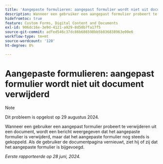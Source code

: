 ```yaml
---
title: 'Aangepaste formulieren: aangepast formulier wordt niet uit document verwijderd'
description: Wanneer een gebruiker een aangepast formulier probeert te verwijderen uit een document, wordt een bericht weergegeven dat het aangepaste formulier is verwijderd, maar dat het aangepaste formulier nog steeds is gekoppeld.  Als de gebruiker de documentpagina vernieuwt, ziet hij of zij dat het aangepaste formulier is bijgevoegd.
hidefromtoc: true
feature: Custom Forms, Digital Content and Documents
exl-id: 906dc16e-3e9d-4121-a929-8d50b7fa17f5
source-git-commit: adfed546c37dc86b686598bb5b836838963e00e6
workflow-type: tm+mt
source-wordcount: '120'
ht-degree: 0%

---
```


# Aangepaste formulieren: aangepast formulier wordt niet uit document verwijderd

>[!NOTE]
>
>Dit probleem is opgelost op 29 augustus 2024.

Wanneer een gebruiker een aangepast formulier probeert te verwijderen uit een document, wordt een bericht weergegeven dat het aangepaste formulier is verwijderd, maar dat het aangepaste formulier nog steeds is gekoppeld.  Als de gebruiker de documentpagina vernieuwt, ziet hij of zij dat het aangepaste formulier is bijgevoegd.

_Eerste rapporteerde op 28 juni, 2024._
